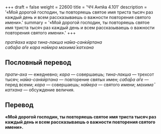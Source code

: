 +++
draft = false
weight = 22600
title = 'ЧЧ Антйа 4.101'
description = '«Мой дорогой господин, ты повторяешь святое имя триста тысяч раз каждый день и всем рассказываешь о важности повторения святого имени».'
summary = '«Мой дорогой господин, ты повторяешь святое имя триста тысяч раз каждый день и всем рассказываешь о важности повторения святого имени».'
+++

_пратйаха кара тина-лакша на̄ма-сан̇кӣртана  
саба̄ра а̄ге кара на̄мера махима̄ катхана_

## Пословный перевод

_прати_\-_аха_ — ежедневно; _кара_ — совершаешь; _тина_\-_лакша_ — трехсот тысяч; _на̄ма_\-_сан̇кӣртана_ — повторение святых имен; _саба̄ра_ _а̄ге_ — перед всеми; _кара_ — совершаешь; _на̄мера_ — святого имени; _махима̄_ _катхана_ — обсуждение величия.

## Перевод

**«Мой дорогой господин, ты повторяешь святое имя триста тысяч раз каждый день и всем рассказываешь о важности повторения святого имени».**

